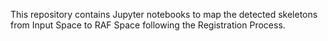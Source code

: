 This repository contains Jupyter notebooks to map the detected skeletons from Input Space to RAF Space following the Registration Process. 
